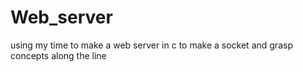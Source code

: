 # Web_server
using my time to make a web server in c to make a socket and grasp concepts along the line
